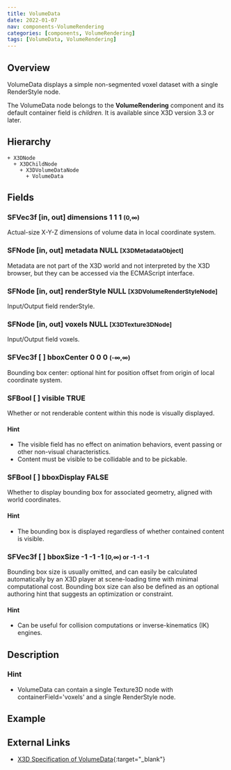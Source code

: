 ```yaml
---
title: VolumeData
date: 2022-01-07
nav: components-VolumeRendering
categories: [components, VolumeRendering]
tags: [VolumeData, VolumeRendering]
---
```

<style>
.post h3 {
  word-spacing: 0.2em;
}
</style>

## Overview

VolumeData displays a simple non-segmented voxel dataset with a single RenderStyle node.

The VolumeData node belongs to the **VolumeRendering** component and its default container field is *children.* It is available since X3D version 3.3 or later.

## Hierarchy

```
+ X3DNode
  + X3DChildNode
    + X3DVolumeDataNode
      + VolumeData
```

## Fields

### SFVec3f [in, out] **dimensions** 1 1 1 <small>(0,∞)</small>

Actual-size X-Y-Z dimensions of volume data in local coordinate system.

### SFNode [in, out] **metadata** NULL <small>[X3DMetadataObject]</small>

Metadata are not part of the X3D world and not interpreted by the X3D browser, but they can be accessed via the ECMAScript interface.

### SFNode [in, out] **renderStyle** NULL <small>[X3DVolumeRenderStyleNode]</small>

Input/Output field renderStyle.

### SFNode [in, out] **voxels** NULL <small>[X3DTexture3DNode]</small>

Input/Output field voxels.

### SFVec3f [ ] **bboxCenter** 0 0 0 <small>(-∞,∞)</small>

Bounding box center: optional hint for position offset from origin of local coordinate system.

### SFBool [ ] **visible** TRUE

Whether or not renderable content within this node is visually displayed.

#### Hint

- The visible field has no effect on animation behaviors, event passing or other non-visual characteristics.
- Content must be visible to be collidable and to be pickable.

### SFBool [ ] **bboxDisplay** FALSE

Whether to display bounding box for associated geometry, aligned with world coordinates.

#### Hint

- The bounding box is displayed regardless of whether contained content is visible.

### SFVec3f [ ] **bboxSize** -1 -1 -1 <small>[0,∞) or -1 -1 -1</small>

Bounding box size is usually omitted, and can easily be calculated automatically by an X3D player at scene-loading time with minimal computational cost. Bounding box size can also be defined as an optional authoring hint that suggests an optimization or constraint.

#### Hint

- Can be useful for collision computations or inverse-kinematics (IK) engines.

## Description

### Hint

- VolumeData can contain a single Texture3D node with containerField='voxels' and a single RenderStyle node.

## Example

<x3d-canvas src="https://create3000.github.io/media/examples/VolumeRendering/VolumeData/VolumeData.x3d"></x3d-canvas>

## External Links

- [X3D Specification of VolumeData](https://www.web3d.org/documents/specifications/19775-1/V4.0/Part01/components/volume.html#VolumeData){:target="_blank"}
